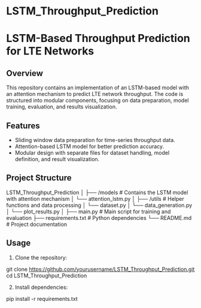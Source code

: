 # LSTM_Throughput_Prediction

# LSTM-Based Throughput Prediction for LTE Networks

## Overview

This repository contains an implementation of an LSTM-based model with an attention mechanism to predict LTE network throughput. The code is structured into modular components, focusing on data preparation, model training, evaluation, and results visualization.

## Features
- Sliding window data preparation for time-series throughput data.
- Attention-based LSTM model for better prediction accuracy.
- Modular design with separate files for dataset handling, model definition, and result visualization.

## Project Structure

LSTM_Throughput_Prediction
│
├── /models              # Contains the LSTM model with attention mechanism
│   └── attention_lstm.py
│
├── /utils               # Helper functions and data processing
│   └── dataset.py
│   └── data_generation.py
│   └── plot_results.py
│
├── main.py              # Main script for training and evaluation
├── requirements.txt     # Python dependencies
└── README.md            # Project documentation


## Usage

1. Clone the repository:

git clone https://github.com/yourusername/LSTM_Throughput_Prediction.git
cd LSTM_Throughput_Prediction

2. Install dependencies:

pip install -r requirements.txt

